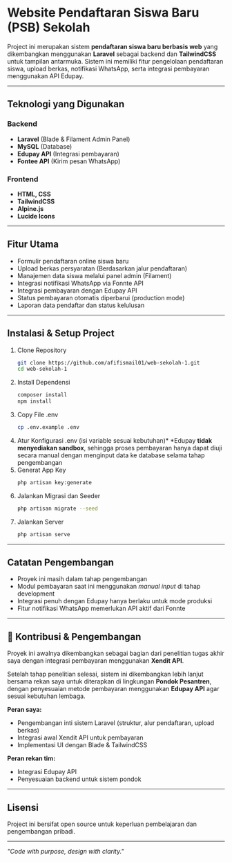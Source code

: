 # Website Pendaftaran Siswa Baru (PSB) Sekolah

Project ini merupakan sistem **pendaftaran siswa baru berbasis web** yang dikembangkan menggunakan **Laravel** sebagai backend dan **TailwindCSS** untuk tampilan antarmuka. Sistem ini memiliki fitur pengelolaan pendaftaran siswa, upload berkas, notifikasi WhatsApp, serta integrasi pembayaran menggunakan API Edupay.

---

## Teknologi yang Digunakan

### Backend
- **Laravel** (Blade & Filament Admin Panel)
- **MySQL** (Database)
- **Edupay API** (Integrasi pembayaran)
- **Fontee API** (Kirim pesan WhatsApp)

### Frontend
- **HTML, CSS**
- **TailwindCSS**
- **Alpine.js**
- **Lucide Icons**

---

## Fitur Utama
- Formulir pendaftaran online siswa baru
- Upload berkas persyaratan (Berdasarkan jalur pendaftaran)
- Manajemen data siswa melalui panel admin (Filament)
- Integrasi notifikasi WhatsApp via Fonnte API
- Integrasi pembayaran dengan Edupay API
- Status pembayaran otomatis diperbarui (production mode)
- Laporan data pendaftar dan status kelulusan

---
## Instalasi & Setup Project
1. Clone Repository
   ```bash
   git clone https://github.com/afifismail01/web-sekolah-1.git
   cd web-sekolah-1
2. Install Dependensi
   ```bash
   composer install
   npm install
3. Copy File .env
   ```bash
   cp .env.example .env
4. Atur Konfigurasi .env (isi variable sesuai kebutuhan)*
   *Edupay **tidak menyediakan sandbox**, sehingga proses pembayaran hanya dapat diuji secara manual dengan menginput data ke database selama tahap pengembangan
5. Generat App Key
   ```bash
   php artisan key:generate
6. Jalankan Migrasi dan Seeder 
   ```bash
   php artisan migrate --seed
7. Jalankan Server
   ```bash
   php artisan serve

---

## Catatan Pengembangan
- Proyek ini masih dalam tahap pengembangan
- Modul pembayaran saat ini menggunakan *manual input* di tahap development
- Integrasi penuh dengan Edupay hanya berlaku untuk mode produksi
- Fitur notifikasi WhatsApp memerlukan API aktif dari Fonnte

---

## 👥 Kontribusi & Pengembangan
Proyek ini awalnya dikembangkan sebagai bagian dari penelitian tugas akhir saya 
dengan integrasi pembayaran menggunakan **Xendit API**.

Setelah tahap penelitian selesai, sistem ini dikembangkan lebih lanjut bersama rekan saya 
untuk diterapkan di lingkungan **Pondok Pesantren**, 
dengan penyesuaian metode pembayaran menggunakan **Edupay API** agar sesuai kebutuhan lembaga.

**Peran saya:**  
- Pengembangan inti sistem Laravel (struktur, alur pendaftaran, upload berkas)  
- Integrasi awal Xendit API untuk pembayaran  
- Implementasi UI dengan Blade & TailwindCSS  

**Peran rekan tim:**  
- Integrasi Edupay API  
- Penyesuaian backend untuk sistem pondok  

---

## Lisensi
Project ini bersifat open source untuk keperluan pembelajaran dan pengembangan pribadi.

---

*"Code with purpose, design with clarity."*
